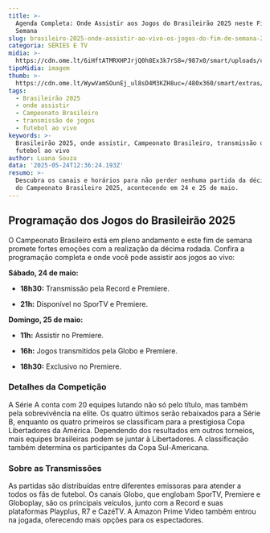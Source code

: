 ```yaml
---
title: >-
  Agenda Completa: Onde Assistir aos Jogos do Brasileirão 2025 neste Final de
  Semana
slug: brasileiro-2025-onde-assistir-ao-vivo-os-jogos-do-fim-de-semana-24-e-2505
categoria: SÉRIES E TV
midia: >-
  https://cdn.ome.lt/6iHftATMRXHPJrjQ0h8Ex3k7rS8=/987x0/smart/uploads/conteudo/fotos/flamengo-brasileirao.jpg
tipoMidia: imagem
thumb: >-
  https://cdn.ome.lt/WywVamSOunEj_ul8sD4M3KZH8uc=/480x360/smart/extras/conteudos/fla_apL9W2d.jpg
tags:
  - Brasileirão 2025
  - onde assistir
  - Campeonato Brasileiro
  - transmissão de jogos
  - futebol ao vivo
keywords: >-
  Brasileirão 2025, onde assistir, Campeonato Brasileiro, transmissão de jogos,
  futebol ao vivo
author: Luana Souza
data: '2025-05-24T12:36:24.193Z'
resumo: >-
  Descubra os canais e horários para não perder nenhuma partida da décima rodada
  do Campeonato Brasileiro 2025, acontecendo em 24 e 25 de maio.
---
```


## Programação dos Jogos do Brasileirão 2025

O Campeonato Brasileiro está em pleno andamento e este fim de semana promete fortes emoções com a realização da décima rodada. Confira a programação completa e onde você pode assistir aos jogos ao vivo:

**Sábado, 24 de maio:**

- **18h30:** Transmissão pela Record e Premiere.

- **21h:** Disponível no SporTV e Premiere.

**Domingo, 25 de maio:**

- **11h:** Assistir no Premiere.

- **16h:** Jogos transmitidos pela Globo e Premiere.

- **18h30:** Exclusivo no Premiere.

### Detalhes da Competição

A Série A conta com 20 equipes lutando não só pelo título, mas também pela sobrevivência na elite. Os quatro últimos serão rebaixados para a Série B, enquanto os quatro primeiros se classificam para a prestigiosa Copa Libertadores da América. Dependendo dos resultados em outros torneios, mais equipes brasileiras podem se juntar à Libertadores. A classificação também determina os participantes da Copa Sul-Americana.

### Sobre as Transmissões

As partidas são distribuídas entre diferentes emissoras para atender a todos os fãs de futebol. Os canais Globo, que englobam SporTV, Premiere e Globoplay, são os principais veículos, junto com a Record e suas plataformas Playplus, R7 e CazéTV. A Amazon Prime Video também entrou na jogada, oferecendo mais opções para os espectadores.
